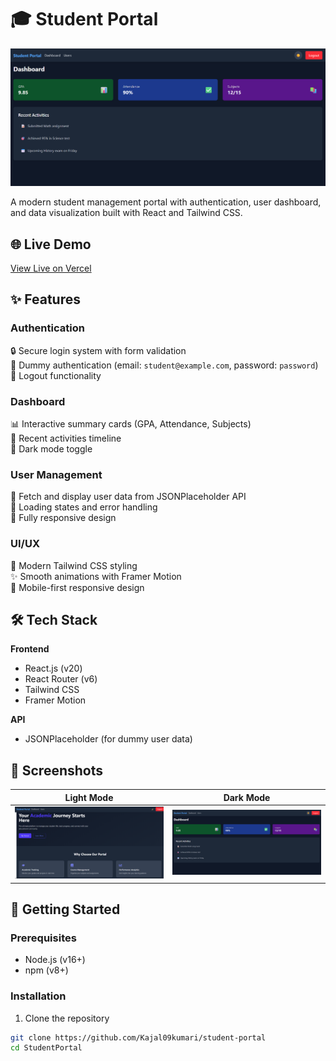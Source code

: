 # 🎓 Student Portal

![Student Portal Dashboard](public/screenshot.png)

A modern student management portal with authentication, user dashboard, and data visualization built with React and Tailwind CSS.

## 🌐 Live Demo

[View Live on Vercel](https://student-portal-five-theta.vercel.app/)

## ✨ Features

### Authentication

🔒 Secure login system with form validation  
👤 Dummy authentication (email: `student@example.com`, password: `password`)  
🚪 Logout functionality

### Dashboard

📊 Interactive summary cards (GPA, Attendance, Subjects)  
📅 Recent activities timeline  
🌙 Dark mode toggle

### User Management

👥 Fetch and display user data from JSONPlaceholder API  
🔄 Loading states and error handling  
📱 Fully responsive design

### UI/UX

🎨 Modern Tailwind CSS styling  
✨ Smooth animations with Framer Motion  
📱 Mobile-first responsive design

## 🛠 Tech Stack

**Frontend**

- React.js (v20)
- React Router (v6)
- Tailwind CSS
- Framer Motion

**API**

- JSONPlaceholder (for dummy user data)

## 📸 Screenshots

| Light Mode                                 | Dark Mode                           |
| ------------------------------------------ | ----------------------------------- |
| ![Light Mode](public/screenshot-light.png) | ![Dark Mode](public/screenshot.png) |

## 🚀 Getting Started

### Prerequisites

- Node.js (v16+)
- npm (v8+)

### Installation

1. Clone the repository

```bash
git clone https://github.com/Kajal09kumari/student-portal
cd StudentPortal
```
